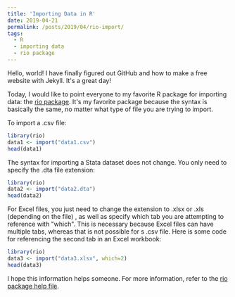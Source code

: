 ```yaml
---
title: 'Importing Data in R'
date: 2019-04-21
permalink: /posts/2019/04/rio-import/
tags:
  - R
  - importing data
  - rio package
---
```


Hello, world! I have finally figured out GitHub and how to make a free website with Jekyll. It's a great day!

Today, I would like to point everyone to my favorite R package for importing data: the [rio package](https://cran.r-project.org/web/packages/rio/vignettes/rio.html). It's my favorite package because the syntax is basically the same, no matter what type of file you are trying to import.

To import a .csv file:
```r
library(rio)
data1 <- import("data1.csv")
head(data1)
```
The syntax for importing a Stata dataset does not change. You only need to specify the .dta file extension: 
  ```r
library(rio)
data2 <- import("data2.dta")
head(data2)
```

For Excel files, you just need to change the extension to .xlsx or .xls (depending on the file) , as well as specify which tab you are attempting to reference with "which". This is necessary because Excel files can have multiple tabs, whereas that is not possible for s .csv file. Here is some code for referencing the second tab in an Excel workbook:
```r
library(rio)
data3 <- import("data3.xlsx", which=2)
head(data3)
```

I hope this information helps someone. For more information, refer to the [rio package help file](https://cran.r-project.org/web/packages/rio/rio.pdf).
